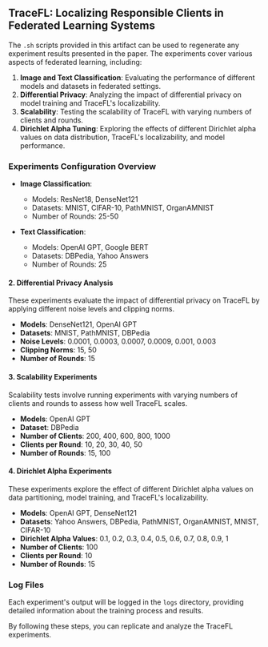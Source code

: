 ## TraceFL: Localizing Responsible Clients in Federated Learning Systems

The `.sh` scripts provided in this artifact can be used to regenerate any experiment results presented in the paper. The experiments cover various aspects of federated learning, including:

1. **Image and Text Classification**: Evaluating the performance of different models and datasets in federated settings.
2. **Differential Privacy**: Analyzing the impact of differential privacy on model training and TraceFL's localizability.
3. **Scalability**: Testing the scalability of TraceFL with varying numbers of clients and rounds.
4. **Dirichlet Alpha Tuning**: Exploring the effects of different Dirichlet alpha values on data distribution, TraceFL's localizability, and model performance.

### Experiments Configuration Overview

- **Image Classification**:
  - Models: ResNet18, DenseNet121
  - Datasets: MNIST, CIFAR-10, PathMNIST, OrganAMNIST
  - Number of Rounds: 25-50

- **Text Classification**:
  - Models: OpenAI GPT, Google BERT
  - Datasets: DBPedia, Yahoo Answers
  - Number of Rounds: 25

#### 2. Differential Privacy Analysis

These experiments evaluate the impact of differential privacy on TraceFL by applying different noise levels and clipping norms.

- **Models**: DenseNet121, OpenAI GPT
- **Datasets**: MNIST, PathMNIST, DBPedia
- **Noise Levels**: 0.0001, 0.0003, 0.0007, 0.0009, 0.001, 0.003
- **Clipping Norms**: 15, 50
- **Number of Rounds**: 15

#### 3. Scalability Experiments

Scalability tests involve running experiments with varying numbers of clients and rounds to assess how well TraceFL scales.

- **Models**: OpenAI GPT
- **Dataset**: DBPedia
- **Number of Clients**: 200, 400, 600, 800, 1000
- **Clients per Round**: 10, 20, 30, 40, 50
- **Number of Rounds**: 15, 100

#### 4. Dirichlet Alpha Experiments

These experiments explore the effect of different Dirichlet alpha values on data partitioning,  model training, and TraceFL's localizability.

- **Models**: OpenAI GPT, DenseNet121
- **Datasets**: Yahoo Answers, DBPedia, PathMNIST, OrganAMNIST, MNIST, CIFAR-10
- **Dirichlet Alpha Values**: 0.1, 0.2, 0.3, 0.4, 0.5, 0.6, 0.7, 0.8, 0.9, 1
- **Number of Clients**: 100
- **Clients per Round**: 10
- **Number of Rounds**: 15

### Log Files

Each experiment's output will be logged in the `logs` directory, providing detailed information about the training process and results.

By following these steps, you can replicate and analyze the TraceFL experiments.
